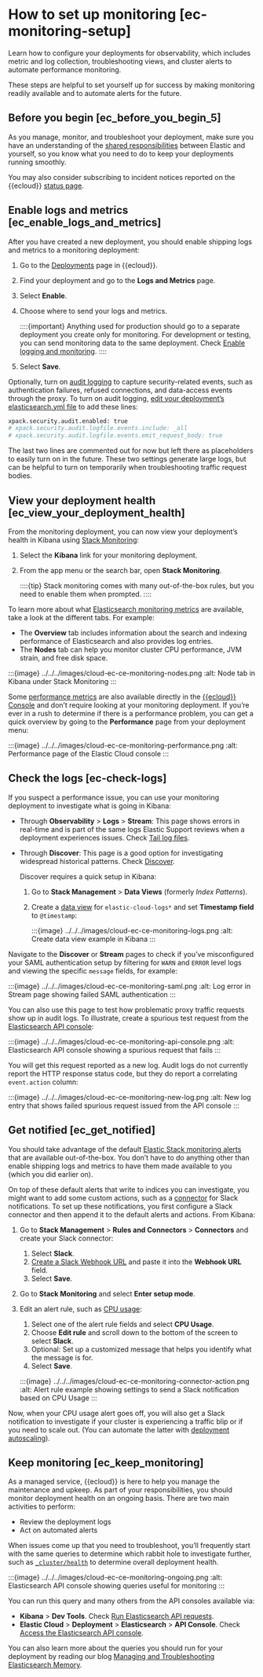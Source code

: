 # How to set up monitoring [ec-monitoring-setup]

Learn how to configure your deployments for observability, which includes metric and log collection, troubleshooting views, and cluster alerts to automate performance monitoring.

These steps are helpful to set yourself up for success by making monitoring readily available and to automate alerts for the future.


## Before you begin [ec_before_you_begin_5]

As you manage, monitor, and troubleshoot your deployment, make sure you have an understanding of the [shared responsibilities](https://www.elastic.co/cloud/shared-responsibility) between Elastic and yourself, so you know what you need to do to keep your deployments running smoothly.

You may also consider subscribing to incident notices reported on the {{ecloud}} [status page](https://status.elastic.co).


## Enable logs and metrics [ec_enable_logs_and_metrics]

After you have created a new deployment, you should enable shipping logs and metrics to a monitoring deployment:

1. Go to the [Deployments](https://cloud.elastic.co/deployments) page in {{ecloud}}.
2. Find your deployment and go to the **Logs and Metrics** page.
3. Select **Enable**.
4. Choose where to send your logs and metrics.

    ::::{important}
    Anything used for production should go to a separate deployment you create only for monitoring. For development or testing, you can send monitoring data to the same deployment. Check [Enable logging and monitoring](../../../deploy-manage/monitor/stack-monitoring/elastic-cloud-stack-monitoring.md#ec-logging-and-monitoring-production).
    ::::

5. Select **Save**.

Optionally, turn on [audit logging](asciidocalypse://docs/elasticsearch/docs/reference/elasticsearch/configuration-reference/auding-settings.md) to capture security-related events, such as authentication failures, refused connections, and data-access events through the proxy. To turn on audit logging, [edit your deployment’s elasticsearch.yml file](../../../deploy-manage/deploy/elastic-cloud/edit-stack-settings.md) to add these lines:

```sh
xpack.security.audit.enabled: true
# xpack.security.audit.logfile.events.include: _all
# xpack.security.audit.logfile.events.emit_request_body: true
```

The last two lines are commented out for now but left there as placeholders to easily turn on in the future. These two settings generate large logs, but can be helpful to turn on temporarily when troubleshooting traffic request bodies.


## View your deployment health [ec_view_your_deployment_health]

From the monitoring deployment, you can now view your deployment’s health in Kibana using [Stack Monitoring](/deploy-manage/monitor/monitoring-data/visualizing-monitoring-data.md):

1. Select the **Kibana** link for your monitoring deployment.
2. From the app menu or the search bar, open **Stack Monitoring**.

    ::::{tip}
    Stack monitoring comes with many out-of-the-box rules, but you need to enable them when prompted.
    ::::


To learn more about what [Elasticsearch monitoring metrics](/deploy-manage/monitor/monitoring-data/elasticsearch-metrics.md) are available, take a look at the different tabs. For example:

* The **Overview** tab includes information about the search and indexing performance of Elasticsearch and also provides log entries.
* The **Nodes** tab can help you monitor cluster CPU performance, JVM strain, and free disk space.

:::{image} ../../../images/cloud-ec-ce-monitoring-nodes.png
:alt: Node tab in Kibana under Stack Monitoring
:::

Some [performance metrics](../../../deploy-manage/monitor/monitoring-data/ec-saas-metrics-accessing.md) are also available directly in the [{{ecloud}} Console](https://cloud.elastic.co?page=docs&placement=docs-body) and don’t require looking at your monitoring deployment. If you’re ever in a rush to determine if there is a performance problem, you can get a quick overview by going to the **Performance** page from your deployment menu:

:::{image} ../../../images/cloud-ec-ce-monitoring-performance.png
:alt: Performance page of the Elastic Cloud console
:::


## Check the logs [ec-check-logs]

If you suspect a performance issue, you can use your monitoring deployment to investigate what is going in Kibana:

* Through **Observability** > **Logs** > **Stream**: This page shows errors in real-time and is part of the same logs Elastic Support reviews when a deployment experiences issues. Check [Tail log files](/solutions/observability/logs/logs-stream.md).
* Through **Discover**: This page is a good option for investigating widespread historical patterns. Check [Discover](/explore-analyze/discover.md).

    Discover requires a quick setup in Kibana:

    1. Go to **Stack Management** > **Data Views** (formerly *Index Patterns*).
    2. Create a [data view](/explore-analyze/find-and-organize/data-views.md) for `elastic-cloud-logs*` and set **Timestamp field** to `@timestamp`:

        :::{image} ../../../images/cloud-ec-ce-monitoring-logs.png
        :alt: Create data view example in Kibana
        :::


Navigate to the **Discover** or **Stream** pages to check if you’ve misconfigured your SAML authentication setup by filtering for `WARN` and `ERROR` level logs and viewing the specific `message` fields, for example:

:::{image} ../../../images/cloud-ec-ce-monitoring-saml.png
:alt: Log error in Stream page showing failed SAML authentication
:::

You can also use this page to test how problematic proxy traffic requests show up in audit logs. To illustrate, create a spurious test request from the [Elasticsearch API console](asciidocalypse://docs/cloud/docs/reference/cloud-hosted/ec-api-console.md):

:::{image} ../../../images/cloud-ec-ce-monitoring-api-console.png
:alt: Elasticsearch API console showing a spurious request that fails
:::

You will get this request reported as a new log. Audit logs do not currently report the HTTP response status code, but they do report a correlating `event.action` column:

:::{image} ../../../images/cloud-ec-ce-monitoring-new-log.png
:alt: New log entry that shows failed spurious request issued from the API console
:::


## Get notified [ec_get_notified]

You should take advantage of the default [Elastic Stack monitoring alerts](/deploy-manage/monitor/monitoring-data/kibana-alerts.md) that are available out-of-the-box. You don’t have to do anything other than enable shipping logs and metrics to have them made available to you (which you did earlier on).

On top of these default alerts that write to indices you can investigate, you might want to add some custom actions, such as a [connector](asciidocalypse://docs/kibana/docs/reference/connectors-kibana.md) for Slack notifications. To set up these notifications, you first configure a Slack connector and then append it to the default alerts and actions. From Kibana:

1. Go to **Stack Management** > **Rules and Connectors** > **Connectors** and create your Slack connector:

    1. Select **Slack**.
    2. [Create a Slack Webhook URL](asciidocalypse://docs/kibana/docs/reference/connectors-kibana/slack-action-type.md#configuring-slack) and paste it into the **Webhook URL** field.
    3. Select **Save**.

2. Go to **Stack Monitoring** and select **Enter setup mode**.
3. Edit an alert rule, such as [CPU usage](/deploy-manage/monitor/monitoring-data/kibana-alerts.md#kibana-alerts-cpu-threshold):

    1. Select one of the alert rule fields and select **CPU Usage**.
    2. Choose **Edit rule** and scroll down to the bottom of the screen to select **Slack**.
    3. Optional: Set up a customized message that helps you identify what the message is for.
    4. Select **Save**.

    :::{image} ../../../images/cloud-ec-ce-monitoring-connector-action.png
    :alt: Alert rule example showing settings to send a Slack notification based on CPU Usage
    :::


Now, when your CPU usage alert goes off, you will also get a Slack notification to investigate if your cluster is experiencing a traffic blip or if you need to scale out. (You can automate the latter with [deployment autoscaling](../../../deploy-manage/autoscaling.md)).


## Keep monitoring [ec_keep_monitoring]

As a managed service, {{ecloud}} is here to help you manage the maintenance and upkeep. As part of your responsibilities, you should monitor deployment health on an ongoing basis. There are two main activities to perform:

* Review the deployment logs
* Act on automated alerts

When issues come up that you need to troubleshoot, you’ll frequently start with the same queries to determine which rabbit hole to investigate further, such as [`_cluster/health`](https://www.elastic.co/docs/api/doc/elasticsearch/operation/operation-cluster-health) to determine overall deployment health.

:::{image} ../../../images/cloud-ec-ce-monitoring-ongoing.png
:alt: Elasticsearch API console showing queries useful for monitoring
:::

You can run this query and many others from the API consoles available via:

* **Kibana** > **Dev Tools**. Check [Run Elasticsearch API requests](/explore-analyze/query-filter/tools/console.md).
* **Elastic Cloud** > **Deployment** > **Elasticsearch** > **API Console**. Check [Access the Elasticsearch API console](asciidocalypse://docs/cloud/docs/reference/cloud-hosted/ec-api-console.md).

You can also learn more about the queries you should run for your deployment by reading our blog [Managing and Troubleshooting Elasticsearch Memory](https://www.elastic.co/blog/managing-and-troubleshooting-elasticsearch-memory).


